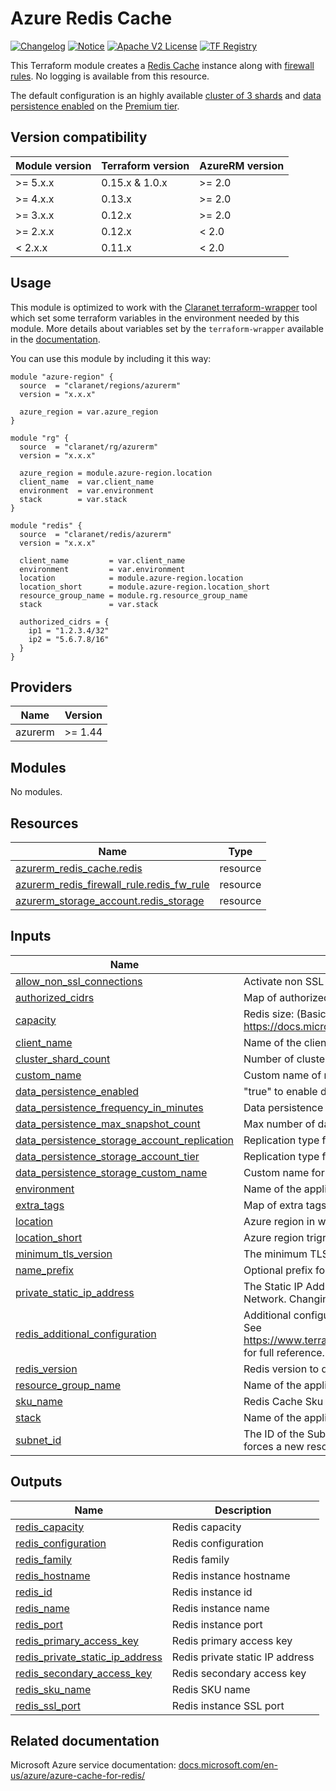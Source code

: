 # Azure Redis Cache
[![Changelog](https://img.shields.io/badge/changelog-release-green.svg)](CHANGELOG.md) [![Notice](https://img.shields.io/badge/notice-copyright-yellow.svg)](NOTICE) [![Apache V2 License](https://img.shields.io/badge/license-Apache%20V2-orange.svg)](LICENSE) [![TF Registry](https://img.shields.io/badge/terraform-registry-blue.svg)](https://registry.terraform.io/modules/claranet/redis/azurerm/)

This Terraform module creates a [Redis Cache](https://docs.microsoft.com/en-us/azure/azure-cache-for-redis/cache-overview) instance along with
[firewall rules](https://docs.microsoft.com/en-us/azure/azure-cache-for-redis/cache-configure#firewall).
No logging is available from this resource.

The default configuration is an highly available [cluster of 3 shards](https://docs.microsoft.com/en-us/azure/azure-cache-for-redis/cache-how-to-premium-clustering)
and [data persistence enabled](https://docs.microsoft.com/en-us/azure/azure-cache-for-redis/cache-how-to-premium-persistence)
on the [Premium tier](https://docs.microsoft.com/en-us/azure/azure-cache-for-redis/cache-premium-tier-intro).

## Version compatibility

| Module version | Terraform version | AzureRM version |
| -------------- | ----------------- | --------------- |
| >= 5.x.x       | 0.15.x & 1.0.x    | >= 2.0          |
| >= 4.x.x       | 0.13.x            | >= 2.0          |
| >= 3.x.x       | 0.12.x            | >= 2.0          |
| >= 2.x.x       | 0.12.x            | < 2.0           |
| <  2.x.x       | 0.11.x            | < 2.0           |

## Usage

This module is optimized to work with the [Claranet terraform-wrapper](https://github.com/claranet/terraform-wrapper) tool
which set some terraform variables in the environment needed by this module.
More details about variables set by the `terraform-wrapper` available in the [documentation](https://github.com/claranet/terraform-wrapper#environment).

You can use this module by including it this way:
```hcl
module "azure-region" {
  source  = "claranet/regions/azurerm"
  version = "x.x.x"

  azure_region = var.azure_region
}

module "rg" {
  source  = "claranet/rg/azurerm"
  version = "x.x.x"

  azure_region = module.azure-region.location
  client_name  = var.client_name
  environment  = var.environment
  stack        = var.stack
}

module "redis" {
  source  = "claranet/redis/azurerm"
  version = "x.x.x"

  client_name         = var.client_name
  environment         = var.environment
  location            = module.azure-region.location
  location_short      = module.azure-region.location_short
  resource_group_name = module.rg.resource_group_name
  stack               = var.stack

  authorized_cidrs = {
    ip1 = "1.2.3.4/32"
    ip2 = "5.6.7.8/16"
  }
}
```

<!-- BEGIN_TF_DOCS -->
## Providers

| Name | Version |
|------|---------|
| azurerm | >= 1.44 |

## Modules

No modules.

## Resources

| Name | Type |
|------|------|
| [azurerm_redis_cache.redis](https://registry.terraform.io/providers/hashicorp/azurerm/latest/docs/resources/redis_cache) | resource |
| [azurerm_redis_firewall_rule.redis_fw_rule](https://registry.terraform.io/providers/hashicorp/azurerm/latest/docs/resources/redis_firewall_rule) | resource |
| [azurerm_storage_account.redis_storage](https://registry.terraform.io/providers/hashicorp/azurerm/latest/docs/resources/storage_account) | resource |

## Inputs

| Name | Description | Type | Default | Required |
|------|-------------|------|---------|:--------:|
| <a name="input_allow_non_ssl_connections"></a> [allow\_non\_ssl\_connections](#input\_allow\_non\_ssl\_connections) | Activate non SSL port (6779) for Redis connection | `bool` | `false` | no |
| <a name="input_authorized_cidrs"></a> [authorized\_cidrs](#input\_authorized\_cidrs) | Map of authorized cidrs | `map(string)` | n/a | yes |
| <a name="input_capacity"></a> [capacity](#input\_capacity) | Redis size: (Basic/Standard: 1,2,3,4,5,6) (Premium: 1,2,3,4)  https://docs.microsoft.com/fr-fr/azure/redis-cache/cache-how-to-premium-clustering | `number` | `2` | no |
| <a name="input_client_name"></a> [client\_name](#input\_client\_name) | Name of the client | `string` | n/a | yes |
| <a name="input_cluster_shard_count"></a> [cluster\_shard\_count](#input\_cluster\_shard\_count) | Number of cluster shards desired | `number` | `3` | no |
| <a name="input_custom_name"></a> [custom\_name](#input\_custom\_name) | Custom name of redis server | `string` | `""` | no |
| <a name="input_data_persistence_enabled"></a> [data\_persistence\_enabled](#input\_data\_persistence\_enabled) | "true" to enable data persistence. | `bool` | `true` | no |
| <a name="input_data_persistence_frequency_in_minutes"></a> [data\_persistence\_frequency\_in\_minutes](#input\_data\_persistence\_frequency\_in\_minutes) | Data persistence snapshot frequency in minutes. | `number` | `60` | no |
| <a name="input_data_persistence_max_snapshot_count"></a> [data\_persistence\_max\_snapshot\_count](#input\_data\_persistence\_max\_snapshot\_count) | Max number of data persistence snapshots. | `number` | `null` | no |
| <a name="input_data_persistence_storage_account_replication"></a> [data\_persistence\_storage\_account\_replication](#input\_data\_persistence\_storage\_account\_replication) | Replication type for the Storage Account used for data persistence. | `string` | `"LRS"` | no |
| <a name="input_data_persistence_storage_account_tier"></a> [data\_persistence\_storage\_account\_tier](#input\_data\_persistence\_storage\_account\_tier) | Replication type for the Storage Account used for data persistence. | `string` | `"Premium"` | no |
| <a name="input_data_persistence_storage_custom_name"></a> [data\_persistence\_storage\_custom\_name](#input\_data\_persistence\_storage\_custom\_name) | Custom name for the Storage Account used for Redis data persistence. | `string` | `""` | no |
| <a name="input_environment"></a> [environment](#input\_environment) | Name of the application's environnement | `string` | n/a | yes |
| <a name="input_extra_tags"></a> [extra\_tags](#input\_extra\_tags) | Map of extra tags | `map(string)` | `{}` | no |
| <a name="input_location"></a> [location](#input\_location) | Azure region in which instance will be hosted | `string` | n/a | yes |
| <a name="input_location_short"></a> [location\_short](#input\_location\_short) | Azure region trigram | `string` | n/a | yes |
| <a name="input_minimum_tls_version"></a> [minimum\_tls\_version](#input\_minimum\_tls\_version) | The minimum TLS version | `string` | `"1.2"` | no |
| <a name="input_name_prefix"></a> [name\_prefix](#input\_name\_prefix) | Optional prefix for the generated name | `string` | `""` | no |
| <a name="input_private_static_ip_address"></a> [private\_static\_ip\_address](#input\_private\_static\_ip\_address) | The Static IP Address to assign to the Redis Cache when hosted inside the Virtual Network. Changing this forces a new resource to be created. | `string` | `null` | no |
| <a name="input_redis_additional_configuration"></a> [redis\_additional\_configuration](#input\_redis\_additional\_configuration) | Additional configuration for the Redis instance. Some of the keys are set automatically. See https://www.terraform.io/docs/providers/azurerm/r/redis_cache.html#redis_configuration for full reference. | `map(string)` | `{}` | no |
| <a name="input_redis_version"></a> [redis\_version](#input\_redis\_version) | Redis version to deploy. Allowed values are 4 or 6 | `number` | `4` | no |
| <a name="input_resource_group_name"></a> [resource\_group\_name](#input\_resource\_group\_name) | Name of the application ressource group, herited from infra module | `string` | n/a | yes |
| <a name="input_sku_name"></a> [sku\_name](#input\_sku\_name) | Redis Cache Sku name. Can be Basic, Standard or Premium | `string` | `"Premium"` | no |
| <a name="input_stack"></a> [stack](#input\_stack) | Name of the application stack | `string` | n/a | yes |
| <a name="input_subnet_id"></a> [subnet\_id](#input\_subnet\_id) | The ID of the Subnet within which the Redis Cache should be deployed. Changing this forces a new resource to be created. | `string` | `null` | no |

## Outputs

| Name | Description |
|------|-------------|
| <a name="output_redis_capacity"></a> [redis\_capacity](#output\_redis\_capacity) | Redis capacity |
| <a name="output_redis_configuration"></a> [redis\_configuration](#output\_redis\_configuration) | Redis configuration |
| <a name="output_redis_family"></a> [redis\_family](#output\_redis\_family) | Redis family |
| <a name="output_redis_hostname"></a> [redis\_hostname](#output\_redis\_hostname) | Redis instance hostname |
| <a name="output_redis_id"></a> [redis\_id](#output\_redis\_id) | Redis instance id |
| <a name="output_redis_name"></a> [redis\_name](#output\_redis\_name) | Redis instance name |
| <a name="output_redis_port"></a> [redis\_port](#output\_redis\_port) | Redis instance port |
| <a name="output_redis_primary_access_key"></a> [redis\_primary\_access\_key](#output\_redis\_primary\_access\_key) | Redis primary access key |
| <a name="output_redis_private_static_ip_address"></a> [redis\_private\_static\_ip\_address](#output\_redis\_private\_static\_ip\_address) | Redis private static IP address |
| <a name="output_redis_secondary_access_key"></a> [redis\_secondary\_access\_key](#output\_redis\_secondary\_access\_key) | Redis secondary access key |
| <a name="output_redis_sku_name"></a> [redis\_sku\_name](#output\_redis\_sku\_name) | Redis SKU name |
| <a name="output_redis_ssl_port"></a> [redis\_ssl\_port](#output\_redis\_ssl\_port) | Redis instance SSL port |
<!-- END_TF_DOCS -->
## Related documentation

Microsoft Azure service documentation: [docs.microsoft.com/en-us/azure/azure-cache-for-redis/](https://docs.microsoft.com/en-us/azure/azure-cache-for-redis/)
